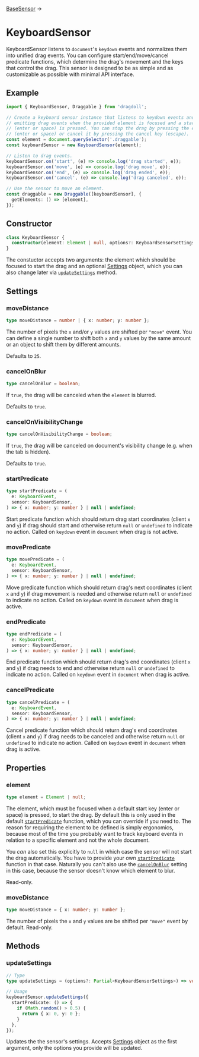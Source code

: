 [BaseSensor](/docs/base-sensor) →

# KeyboardSensor

KeyboardSensor listens to `document`'s `keydown` events and normalizes them into unified drag events. You can configure start/end/move/cancel predicate functions, which determine the drag's movement and the keys that control the drag. This sensor is designed to be as simple and as customizable as possible with minimal API interface.

## Example

```ts
import { KeyboardSensor, Draggable } from 'dragdoll';

// Create a keyboard sensor instance that listens to keydown events and starts
// emitting drag events when the provided element is focused and a start key
// (enter or space) is pressed. You can stop the drag by pressing the end key
// (enter or space) or cancel it by pressing the cancel key (escape).
const element = document.querySelector('.draggable');
const keyboardSensor = new KeyboardSensor(element);

// Listen to drag events.
keyboardSensor.on('start', (e) => console.log('drag started', e));
keyboardSensor.on('move', (e) => console.log('drag move', e));
keyboardSensor.on('end', (e) => console.log('drag ended', e));
keyboardSensor.on('cancel', (e) => console.log('drag canceled', e));

// Use the sensor to move an element.
const draggable = new Draggable([keyboardSensor], {
  getElements: () => [element],
});
```

## Constructor

```ts
class KeyboardSensor {
  constructor(element: Element | null, options?: KeyboardSensorSettings) {}
}
```

The constuctor accepts two arguments: the element which should be focused to start the drag and an optional [Settings](#settings) object, which you can also change later via [`updateSettings`](#updatesettings) method.

## Settings

### moveDistance

```ts
type moveDistance = number | { x: number; y: number };
```

The number of pixels the `x` and/or `y` values are shifted per `"move"` event. You can define a single number to shift both `x` and `y` values by the same amount or an object to shift them by different amounts.

Defaults to `25`.

### cancelOnBlur

```ts
type cancelOnBlur = boolean;
```

If `true`, the drag will be canceled when the `element` is blurred.

Defaults to `true`.

### cancelOnVisibilityChange

```ts
type cancelOnVisibilityChange = boolean;
```

If `true`, the drag will be canceled on document's visibility change (e.g. when the tab is hidden).

Defaults to `true`.

### startPredicate

```ts
type startPredicate = (
  e: KeyboardEvent,
  sensor: KeyboardSensor,
) => { x: number; y: number } | null | undefined;
```

Start predicate function which should return drag start coordinates (client `x` and `y`) if drag should start and otherwise return `null` or `undefined` to indicate no action. Called on `keydown` event in `document` when drag is not active.

### movePredicate

```ts
type movePredicate = (
  e: KeyboardEvent,
  sensor: KeyboardSensor,
) => { x: number; y: number } | null | undefined;
```

Move predicate function which should return drag's next coordinates (client `x` and `y`) if drag movement is needed and otherwise return `null` or `undefined` to indicate no action. Called on `keydown` event in `document` when drag is active.

### endPredicate

```ts
type endPredicate = (
  e: KeyboardEvent,
  sensor: KeyboardSensor,
) => { x: number; y: number } | null | undefined;
```

End predicate function which should return drag's end coordinates (client `x` and `y`) if drag needs to end and otherwise return `null` or `undefined` to indicate no action. Called on `keydown` event in `document` when drag is active.

### cancelPredicate

```ts
type cancelPredicate = (
  e: KeyboardEvent,
  sensor: KeyboardSensor,
) => { x: number; y: number } | null | undefined;
```

Cancel predicate function which should return drag's end coordinates (client `x` and `y`) if drag needs to be canceled and otherwise return `null` or `undefined` to indicate no action. Called on `keydown` event in `document` when drag is active.

## Properties

### element

```ts
type element = Element | null;
```

The element, which must be focused when a default start key (enter or space) is pressed, to start the drag. By default this is only used in the default [`startPredicate`](#startpredicate) function, which you can override if you need to. The reason for requiring the element to be defined is simply ergonomics, because most of the time you probably want to track keyboard events in relation to a specific element and not the whole document.

You _can_ also set this explicitly to `null` in which case the sensor will not start the drag automatically. You have to provide your own [`startPredicate`](#startpredicate) function in that case. Naturally you can't also use the [`cancelOnBlur`](#cancelonblur) setting in this case, because the sensor doesn't know which element to blur.

Read-only.

### moveDistance

```ts
type moveDistance = { x: number; y: number };
```

The number of pixels the `x` and `y` values are be shifted per `"move"` event by default. Read-only.

## Methods

### updateSettings

```ts
// Type
type updateSettings = (options?: Partial<KeyboardSensorSettings>) => void;

// Usage
keyboardSensor.updateSettings({
  startPredicate: () => {
    if (Math.random() > 0.5) {
      return { x: 0, y: 0 };
    }
  },
});
```

Updates the the sensor's settings. Accepts [Settings](#settings) object as the first argument, only the options you provide will be updated.
